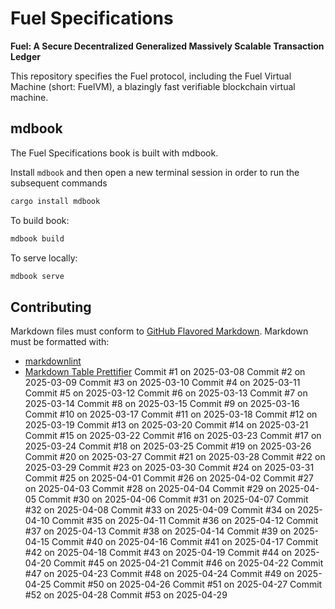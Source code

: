 # Fuel Specifications

<!-- markdownlint-disable-next-line MD036 -->
**Fuel: A Secure Decentralized Generalized Massively Scalable Transaction Ledger**

This repository specifies the Fuel protocol, including the Fuel Virtual Machine (short: FuelVM), a blazingly fast verifiable blockchain virtual machine.

## mdbook

The Fuel Specifications book is built with mdbook.

Install `mdbook` and then open a new terminal session in order to run the subsequent commands

```sh
cargo install mdbook
```

To build book:

```sh
mdbook build
```

To serve locally:

```sh
mdbook serve
```

## Contributing

Markdown files must conform to [GitHub Flavored Markdown](https://github.github.com/gfm/). Markdown must be formatted with:

- [markdownlint](https://github.com/DavidAnson/markdownlint)
- [Markdown Table Prettifier](https://github.com/darkriszty/MarkdownTablePrettify-VSCodeExt)
Commit #1 on 2025-03-08
Commit #2 on 2025-03-09
Commit #3 on 2025-03-10
Commit #4 on 2025-03-11
Commit #5 on 2025-03-12
Commit #6 on 2025-03-13
Commit #7 on 2025-03-14
Commit #8 on 2025-03-15
Commit #9 on 2025-03-16
Commit #10 on 2025-03-17
Commit #11 on 2025-03-18
Commit #12 on 2025-03-19
Commit #13 on 2025-03-20
Commit #14 on 2025-03-21
Commit #15 on 2025-03-22
Commit #16 on 2025-03-23
Commit #17 on 2025-03-24
Commit #18 on 2025-03-25
Commit #19 on 2025-03-26
Commit #20 on 2025-03-27
Commit #21 on 2025-03-28
Commit #22 on 2025-03-29
Commit #23 on 2025-03-30
Commit #24 on 2025-03-31
Commit #25 on 2025-04-01
Commit #26 on 2025-04-02
Commit #27 on 2025-04-03
Commit #28 on 2025-04-04
Commit #29 on 2025-04-05
Commit #30 on 2025-04-06
Commit #31 on 2025-04-07
Commit #32 on 2025-04-08
Commit #33 on 2025-04-09
Commit #34 on 2025-04-10
Commit #35 on 2025-04-11
Commit #36 on 2025-04-12
Commit #37 on 2025-04-13
Commit #38 on 2025-04-14
Commit #39 on 2025-04-15
Commit #40 on 2025-04-16
Commit #41 on 2025-04-17
Commit #42 on 2025-04-18
Commit #43 on 2025-04-19
Commit #44 on 2025-04-20
Commit #45 on 2025-04-21
Commit #46 on 2025-04-22
Commit #47 on 2025-04-23
Commit #48 on 2025-04-24
Commit #49 on 2025-04-25
Commit #50 on 2025-04-26
Commit #51 on 2025-04-27
Commit #52 on 2025-04-28
Commit #53 on 2025-04-29
